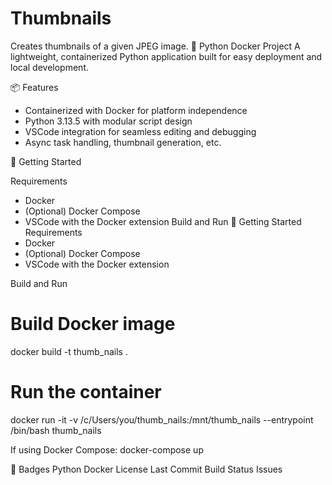 # Thumbnails
Creates thumbnails of a given JPEG image.
🐳 Python Docker Project
A lightweight, containerized Python application built for easy deployment and local development.

📦 Features
- Containerized with Docker for platform independence
- Python 3.13.5 with modular script design
- VSCode integration for seamless editing and debugging
- Async task handling, thumbnail generation, etc.

🚀 Getting Started

Requirements
- Docker
- (Optional) Docker Compose
- VSCode with the Docker extension
Build and Run
🚀 Getting Started
Requirements
- Docker
- (Optional) Docker Compose
- VSCode with the Docker extension
  
Build and Run
# Build Docker image
docker build -t thumb_nails .
# Run the container
 docker run -it -v /c/Users/you/thumb_nails:/mnt/thumb_nails --entrypoint /bin/bash thumb_nails                                                                     


If using Docker Compose:
docker-compose up

🏅 Badges
Python Docker License Last Commit Build Status Issues
